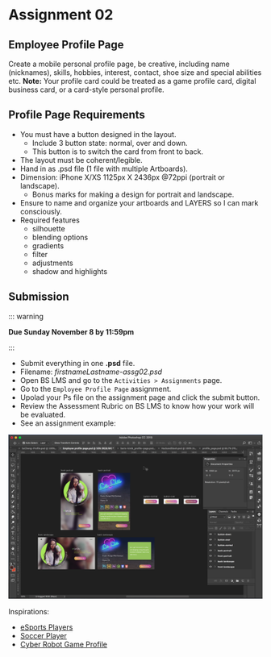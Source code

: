 # Assignment 02  

## Employee Profile Page

Create a mobile personal profile page, be creative, including name (nicknames), skills, hobbies, interest, contact, shoe size and special abilities etc. **Note:** Your profile card could be treated as a game profile card, digital business card, or a card-style personal profile. 


## Profile Page Requirements

- You must have a button designed in the layout.
    - Include 3 button state: normal, over and down. 
    - This button is to switch the card from front to back. 
- The layout must be coherent/legible.
- Hand in as .psd file (1 file with multiple Artboards).
- Dimension: iPhone X/XS 1125px X 2436px @72ppi (portrait or landscape).
     - Bonus marks for making a design for portrait and landscape.
- Ensure to name and organize your artboards and LAYERS so I can mark consciously.
- Required features
    - silhouette
    - blending options
    - gradients
    - filter
    - adjustments
    - shadow and highlights


## Submission

::: warning

**Due Sunday November 8 by 11:59pm**

:::

- Submit everything in one **.psd** file.
- Filename: *firstnameLastname-assg02.psd*
- Open BS LMS and go to the `Activities > Assignments` page.
- Go to the `Employee Profile Page` assignment.
- Upolad your Ps file on the assignment page and click the submit button.
- Review the Assessment Rubric on BS LMS to know how your work will be evaluated.
- See an assignment example: 

<img src="../assets/assg02-example.png" alt="Assignment 02 Example">

Inspirations: 
- [eSports Players](https://cdn.dribbble.com/users/894730/screenshots/3941317/dribbble_canvas.png)
- [Soccer Player](https://montreal-mp7static.mlsdigital.net/mp6/Cabrera_Page_EN.jpg)
- [Cyber Robot Game Profile](https://cdn.dribbble.com/users/824097/screenshots/6013675/cyber-robot---game.jpg)